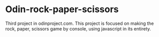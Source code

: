# Odin-rock-paper-scissors

Third project in odinproject.com.
This project is focused on making the rock, paper, scissors game by console, using javascript in its entirety.
